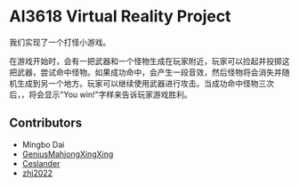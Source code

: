 # AI3618 Virtual Reality Project

我们实现了一个打怪小游戏。

在游戏开始时，会有一把武器和一个怪物生成在玩家附近，玩家可以捡起并投掷这把武器，尝试命中怪物。如果成功命中，会产生一段音效，然后怪物将会消失并随机生成到另一个地方。玩家可以继续使用武器进行攻击。当成功命中怪物三次后，，将会显示"You win!"字样来告诉玩家游戏胜利。

## Contributors

- Mingbo Dai
- [GeniusMahjongXingXing](https://github.com/GeniusMahjongXingXing)
- [Ceslander](https://github.com/Ceslander)
- [zhj2022](https://github.com/zhj2022)

